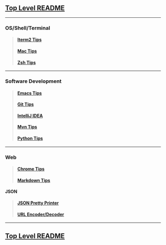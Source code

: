 ## [Top Level README](https://github.com/sethfuller/tips/blob/main/README.md)

_______________________

### OS/Shell/Terminal

> #### [Iterm2 Tips](https://github.com/sethfuller/tips/blob/main/tech_tips/Os_Shell_Terminal/iTerm2_tips.md)
> #### [Mac Tips](https://github.com/sethfuller/tips/blob/main/tech_tips/Os_Shell_Terminal/mac_tips.md)
> #### [Zsh Tips](https://github.com/sethfuller/tips/blob/main/tech_tips/Os_Shell_Terminal/zsh_tips.md)

_______________________

### Software Development

> #### [Emacs Tips](https://github.com/sethfuller/tips/blob/main/tech_tips/Software_Development/emacs_tips.md)
> #### [Git Tips](https://github.com/sethfuller/tips/blob/main/tech_tips/Software_Development/git_tips.md)
> #### [IntelliJ IDEA](https://github.com/sethfuller/tips/blob/main/tech_tips/Software_Development/intellij_idea_tips.md)
> #### [Mvn Tips](https://github.com/sethfuller/tips/blob/main/tech_tips/Software_Development/mvn_tips.md)
> #### [Python Tips](https://github.com/sethfuller/tips/blob/main/tech_tips/Software_Development/python_tips.md)

_______________________

### Web

> #### [Chrome Tips](https://github.com/sethfuller/tips/blob/main/tech_tips/Web/chrome_tips.md)
> #### [Markdown Tips](https://github.com/sethfuller/tips/blob/main/tech_tips/Web/markdown_tips.md)

#### JSON

> #### [JSON Pretty Printer](https://jsonformatter.org/json-pretty-print)
> #### [URL Encoder/Decoder](https://meyerweb.com/eric/tools/dencoder/)

_______________________

## [Top Level README](https://github.com/sethfuller/tips/blob/main/README.md)
